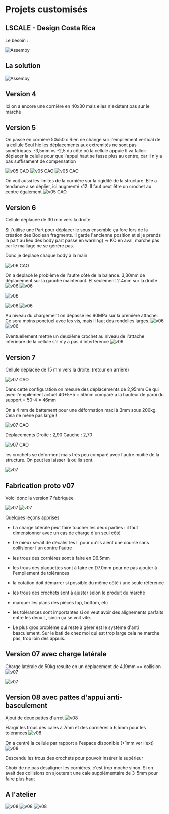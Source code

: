 # Projets customisés 
## LSCALE - Design Costa Rica

Le besoin :

![Assemby](./images/customprojs/costarica/hive_and_stand.jpeg)


## La solution
![Assemby](./images/customprojs/costarica/assembly.png)


## Version 4 

Ici on a encore une cornière en 40x30 mais elles n'existent pas sur le marché


## Version 5

On passe en cornière 50x50 c
Rien ne change sur l'empilement vertical de la cellule
Seul hic les déplacements aux extremités ne sont pas symétriques. -3,5mm vs -2,5 du côté où la cellule appuie
Il va falloir déplacer la celulle pour que l'appui haut se fasse plus au centre, car il n'y a pas suffisament de compensation

![v05 CAO](./images/customprojs/costarica/v05_cao.png)
![v05 CAO](./images/customprojs/costarica/v05_displ_a.png)
![v05 CAO](./images/customprojs/costarica/v05_displ_b.png)

On voit aussi les limites de la cornière sur la rigidité de la structure. Elle a tendance a se déplier, ici augmenté x12.
Il faut peut être un crochet au centre également
![v05 CAO](./images/customprojs/costarica/v05_displ_c.png)


## Version 6

Cellule déplacée de 30 mm vers la droite.

Si j'utilise une Part pour déplacer le sous ensemble ça fore lors de la création des Boolean fragments. Il garde l'ancienne position et si je prends la part au lieu des body part passe en warning) => KO en aval, marche pas car le maillage ne se génére pas.


Donc je deplace chaque body à la main

![v06 CAO](./images/customprojs/costarica/v06_cao.png)

On a deplacé le problème de l'autre côté de la balance. 3,30mm de déplacement sur la gauche maintenant. Et seulement 2.4mm sur la droite
![v06](./images/customprojs/costarica/v06_displ_c.png)
![v06](./images/customprojs/costarica/v06_displ_b.png)

![v06](./images/customprojs/costarica/v06_displ_d.png)

![v06](./images/customprojs/costarica/v06_displ.png)
![v06](./images/customprojs/costarica/v06_displ_load.png)


Au niveau du chargement on dépasse les 90MPa sur la première attache. Ce sera moins ponctuel avec les vis, mais il faut des rondelles larges.
![v06](./images/customprojs/costarica/v06_stress.png)
![v06](./images/customprojs/costarica/v06_stress_clip90.png)


Eventuellement mettre un deuxième crochet au niveau de l'attache inférieure de la cellule s'il n'y a pas d'interférence
![v06](./images/customprojs/costarica/v06_deform.png)


## Version 7

Cellule déplacée de 15 mm vers la droite. (retour en arrière)

![v07 CAO](./images/customprojs/costarica/v07_cao.png)

Dans cette configuration on mesure des déplacements de 2,95mm
Ce qui avec l'empilement actuel 40+5+5 = 50mm comparé a la hauteur de paroi du support = 50-4 = 46mm

On a 4 mm de battement pour une déformation maxi à 3mm sous 200kg.
Cela ne mène pas large !

![v07 CAO](./images/customprojs/costarica/v07_displ.png)

Déplacements 
Droite  : 2,90
Gauche : 2,70

![v07 CAO](./images/customprojs/costarica/v07_displ_b.png)

les crochets se déforment mais très peu comparé avec l'autre moitié de la structure. On peut les laisser là où ils sont.

![v07](./images/customprojs/costarica/v07_displ_c.png)


## Fabrication proto v07
Voici donc la version 7 fabriquée

![v07](./images/customprojs/costarica/v07_proto_a.png)
![v07](./images/customprojs/costarica/v07_proto_b.png)

Quelques leçons apprises

- La charge latérale peut faire toucher les deux parties : il faut dimensionner avec un cas de charge d'un seul côté
- Le mieux serait de décaler les L pour qu'ils aient une course sans collisioner l'un contre l'autre
- les trous des cornières sont à faire en D6.5mm
- les trous des plaquettes sont à faire en D7.0mm pour ne pas ajouter à l'empilement de tolérances
- la cotation doit démarrer si possible du même côté / une seule référence
- les trous des crochets sont à ajuster selon le produit du marché 
- marquer les plans des pièces top, bottom, etc

- les tolérances sont importantes si on veut avoir des alignements parfaits entre les deux L, sinon ça se voit vite.

- Le plus gros problème qui reste à gérer est le système d'anti basculement. Sur le bati de chez moi qui est trop large cela ne marche pas, trop loin des appuis.

## Version 07 avec charge latérale

Charge latérale de 50kg resulte en un déplacement de 4,19mm == collision
![v07](./images/customprojs/costarica/v07b_sideload.png)

![v07](./images/customprojs/costarica/v07_assy.png)


## Version 08 avec pattes d'appui anti-basculement

Ajout de deux pattes d'arret
![v08](./images/customprojs/costarica/v08_all.png)

Elargir les trous des cales à 7mm et des cornières à 6,5mm pour les tolérances
![v08](./images/customprojs/costarica/v08_cross.png)

On a centré la cellule par rapport a l'espace disponible (+1mm ver l'ext)
![v08](./images/customprojs/costarica/v08_side.png)


Descendu les trous des crochets pour pouvoir insérer le supérieur

Choix de ne pas desaligner les cornières. c'est trop moche sinon. 
Si on avait des collisions on ajouterait une cale supplémentaire de 3-5mm pour faire plus haut

## A l'atelier
![v08](./images/customprojs/costarica/v08_IMG_0354.JPG)
![v08](./images/customprojs/costarica/v08_IMG_0356.JPG)
![v08](./images/customprojs/costarica/v08_IMG_0364.JPG)